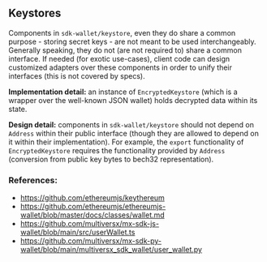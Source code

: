 ## Keystores

Components in `sdk-wallet/keystore`, even they do share a common purpose - storing secret keys - are not meant to be used interchangeably. Generally speaking, they do not (are not required to) share a common interface. If needed (for exotic use-cases), client code can design customized adapters over these components in order to unify their interfaces (this is not covered by specs).

**Implementation detail:** an instance of `EncryptedKeystore` (which is a wrapper over the well-known JSON wallet) holds decrypted data within its state.

**Design detail:** components in `sdk-wallet/keystore` should not depend on `Address` within their public interface (though they are allowed to depend on it within their implementation). For example, the `export` functionality of `EncryptedKeystore` requires the functionality provided by `Address` (conversion from public key bytes to bech32 representation).

### References:
 - https://github.com/ethereumjs/keythereum
 - https://github.com/ethereumjs/ethereumjs-wallet/blob/master/docs/classes/wallet.md
 - https://github.com/multiversx/mx-sdk-js-wallet/blob/main/src/userWallet.ts
 - https://github.com/multiversx/mx-sdk-py-wallet/blob/main/multiversx_sdk_wallet/user_wallet.py
